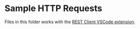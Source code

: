# Sample HTTP Requests

Files in this folder works with the [REST Client VSCode extension](https://github.com/Huachao/vscode-restclient).

